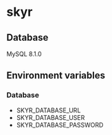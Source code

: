 # skyr

## Database

MySQL 8.1.0

## Environment variables

### Database

- SKYR_DATABASE_URL
- SKYR_DATABASE_USER
- SKYR_DATABASE_PASSWORD
